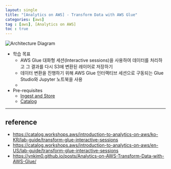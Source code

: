 ```yaml
---
layout: single
title: "[Analytics on AWS] - Transform Data with AWS Glue"
categories: [aws]
tag : [aws], [Analytics on AWS]
toc : true
---
```


![Architecture Diagram](https://static.us-east-1.prod.workshops.aws/public/9b2d1982-fdcf-4207-ba26-71a458796115/static/images/transform.png?classes=shadow)

- 학습 목표
  - AWS Glue 대화형 세션(Interactive sessions)을 사용하여 데이터를 처리하고 그 결과를 다시 S3에 변환된 레이어로 저장하기
  - 데이터 변환을 진행하기 위해 AWS Glue 인터랙티브 세션으로 구동되는 Glue Studio와 Jupyter 노트북을 사용
  - 
- Pre-requisites
  - [Ingest and Store ](https://catalog.workshops.aws/introduction-to-analytics-on-aws/en-US/lab-guide/ingest)
  - [Catalog ](https://catalog.workshops.aws/introduction-to-analytics-on-aws/en-US/lab-guide/catalog)



---

## reference

- https://catalog.workshops.aws/introduction-to-analytics-on-aws/ko-KR/lab-guide/transform-glue-interactive-sessions
- https://catalog.workshops.aws/introduction-to-analytics-on-aws/en-US/lab-guide/transform-glue-interactive-sessions
- https://ynkim0.github.io/posts/Analytics-on-AWS-Transform-Data-with-AWS-Glue/
